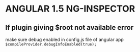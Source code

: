 # ANGULAR 1.5 NG-INSPECTOR

## If plugin giving $root not available error
make sure debug enabled in config.js file of angular app
`$compileProvider.debugInfoEnabled(true);`
